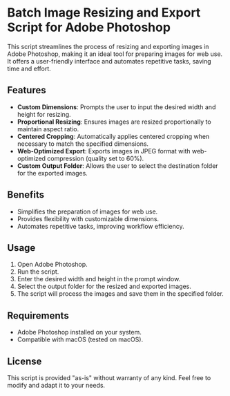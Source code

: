 # Batch Image Resizing and Export Script for Adobe Photoshop

This script streamlines the process of resizing and exporting images in Adobe Photoshop, making it an ideal tool for preparing images for web use. It offers a user-friendly interface and automates repetitive tasks, saving time and effort.

## Features

- **Custom Dimensions**: Prompts the user to input the desired width and height for resizing.
- **Proportional Resizing**: Ensures images are resized proportionally to maintain aspect ratio.
- **Centered Cropping**: Automatically applies centered cropping when necessary to match the specified dimensions.
- **Web-Optimized Export**: Exports images in JPEG format with web-optimized compression (quality set to 60%).
- **Custom Output Folder**: Allows the user to select the destination folder for the exported images.

## Benefits

- Simplifies the preparation of images for web use.
- Provides flexibility with customizable dimensions.
- Automates repetitive tasks, improving workflow efficiency.

## Usage

1. Open Adobe Photoshop.
2. Run the script.
3. Enter the desired width and height in the prompt window.
4. Select the output folder for the resized and exported images.
5. The script will process the images and save them in the specified folder.

## Requirements

- Adobe Photoshop installed on your system.
- Compatible with macOS (tested on macOS).

## License

This script is provided "as-is" without warranty of any kind. Feel free to modify and adapt it to your needs.